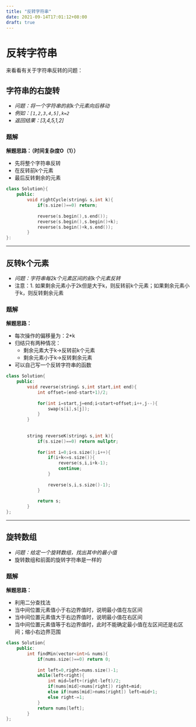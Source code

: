 ```yaml
---
title: "反转字符串"
date: 2021-09-14T17:01:12+08:00
draft: true
---
```


# 反转字符串

来看看有关于字符串反转的问题：

## 字符串的右旋转

* *问题：将一个字符串的前k个元素向后移动*
* *例如：`[1,2,3,4,5],k=2`*
* *返回结果：[3,4,5,1,2]*

### 题解

**解题思路：（时间复杂度O（1））**

* 先将整个字符串反转
* 在反转前k个元素
* 最后反转剩余的元素



```C++
class Solution}{
    public:
    	void rightCycle(string& s,int k){
            if(s.size()==0) return;
            
            reverse(s.begin(),s.end());
            reverse(s.begin(),s.begin()+k);
            reverse(s.begin()+k,s.end());
        }
}:
```

---



## 反转k个元素

* *问题：字符串每2k个元素区间的前k个元素反转*
* 注意：1. 如果剩余元素小于2k但是大于k，则反转前k个元素；如果剩余元素小于k，则反转剩余元素



### 题解

**解题思路：**

* 每次操作的偏移量为：2*k
* 归结只有两种情况：
  * 剩余元素大于k->反转前k个元素
  * 剩余元素小于k->反转剩余元素
* 可以自己写一个反转字符串的函数

```C++
class Solution{
    public:
    	void reverse(string& s,int start,int end){
            int offset=(end-start+1)/2;
            
            for(int i=start,j=end;i<start+offset;i++,j--){
                swap(s[i],s[j]);
            }
        }
    
    
    	string reverseK(string& s,int k){
            if(s.size()==0) return nullptr;
            
            for(int i=0;i<s.size();i++){
                if(i+k<=s.size()){
                    reverse(s,i,i+k-1);
                    continue;
                }
                
                reverse(s,i,s.size()-1);
            }
            
            return s;
        }
};
```

---

## 旋转数组

* *问题：给定一个旋转数组，找出其中的最小值*
* 旋转数组和前面的旋转字符串是一样的

### 题解

**解题思路：**

* 利用二分查找法
* 当中间位置元素值小于右边界值时，说明最小值在左区间
* 当中间位置元素值大于右边界值时，说明最小值在右区间
* 当中间位置元素值等于右边界值时，此时不能确定最小值在左区间还是右区间；缩小右边界范围

```C++
class Solution{
    public:
    	int findMin(vector<int>& nums){
            if(nums.size()==0) return 0;
            
            int left=0,right=nums.size()-1;
            while(left<right){
                int mid=left+(right-left)/2;
                if(nums[mid]<nums[right]) right=mid;
                else if(nums[mid]>nums[right]) left=mid+1;
                else right-=1;
            }
            return nums[left];
        }
};
```

